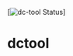 [![dc-tool Status](https://github.com/jpeach/dctool/actions/workflows/dc-tool.yml/badge.svg)]

# dctool
